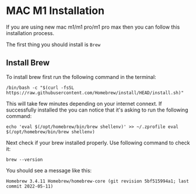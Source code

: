 # MAC M1 Installation

If you are using new mac m1/m1 pro/m1 pro max then you can follow this installation process.

The first thing you should install is `Brew`

## Install Brew

To install brew first run the following command in the terminal:

`/bin/bash -c "$(curl -fsSL https://raw.githubusercontent.com/Homebrew/install/HEAD/install.sh)"`

This will take few minutes depending on your internet connext. If successfully installed the you can notice that it's asking to run the following command:

`echo 'eval $(/opt/homebrew/bin/brew shellenv)' >> ~/.zprofile
eval $(/opt/homebrew/bin/brew shellenv)`

Next check if your brew installed properly. Use following command to check it:

`brew --version`

You should see a message like this:

`Homebrew 3.4.11
Homebrew/homebrew-core (git revision 5bf515994a1; last commit 2022-05-11)`

